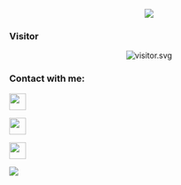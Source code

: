 <p align="center">
<a href="https://discordapp.com/users/erdwpe"><img align="center" src="https://discord.c99.nl/widget/theme-3/356315685527355393.png"/></a>
</p>
 
<h3 align="left">Visitor</h3>
<p align="center">
<img src="https://moe-counter.glitch.me/get/@erdwpe?theme=rule34" alt="visitor.svg">
</p>

<h3 align="left">Contact with me:</h3>
<p align="left"><a href="//erdwpe.com"><img src="https://www.svgrepo.com/show/447845/website-click.svg" height="30" width="30" /></a>
</p>
<p align="left"><a href="https://instagram.com/erdwpe" target="blank"><img align="center" src="https://storage.caliph.my.id/img/instagram.svg" height="30" width="30" /></a>
<p align="left"><a href="//tiktok.com/@erdwpe"><img src="https://www.svgrepo.com/show/327400/logo-tiktok.svg" height="30" width="30" /></a>
</p>

<p align="left">
  <a href="https://github.com/erdwpe"><img src="https://github-readme-stats.vercel.app/api/top-langs?username=erdwpe&bg_color=30,e96443,904e95&title_color=fff&text_color=fff&hide_border=true&hide_title=false&show_icons=true&layout=compact&langs_count=10" /></a>
</p>

